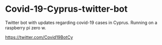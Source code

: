 # Covid-19-Cyprus-twitter-bot
Twitter bot with updates regarding covid-19 cases in Cyprus. Running on a raspberry pi zero w.

https://twitter.com/Covid19BotCy
